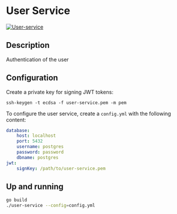 # User Service

[![User-service](https://github.com/hingew/hsfl-master-ai-cloud-engineering/actions/workflows/user-service.yml/badge.svg?branch=develop)](https://github.com/hingew/hsfl-master-ai-cloud-engineering/actions/workflows/user-service.yml)

## Description

Authentication of the user

## Configuration

Create a private key for signing JWT tokens:

``` 
ssh-keygen -t ecdsa -f user-service.pem -m pem
```

To configure the user service, create a `config.yml` with the following content:

```yml
database:
    host: localhost
    port: 5432
    username: postgres
    password: password
    dbname: postgres
jwt:
    signKey: /path/to/user-service.pem
```


## Up and running

```sh
go build
./user-service --config=config.yml
```
